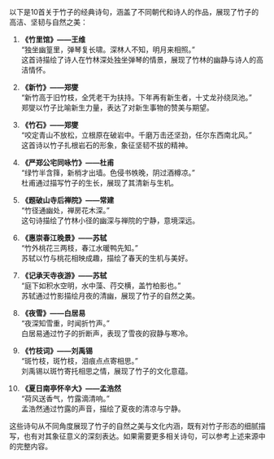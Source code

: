 以下是10首关于竹子的经典诗句，涵盖了不同朝代和诗人的作品，展现了竹子的高洁、坚韧与自然之美：

1. **《竹里馆》——王维**  
   “独坐幽篁里，弹琴复长啸。深林人不知，明月来相照。”  
   这首诗描绘了诗人在竹林深处独坐弹琴的情景，展现了竹林的幽静与诗人的高洁情怀。

2. **《新竹》——郑燮**  
   “新竹高于旧竹枝，全凭老干为扶持。下年再有新生者，十丈龙孙绕凤池。”  
   郑燮以竹子比喻新生力量，表达了对新生事物的赞美与期望。

3. **《竹石》——郑燮**  
   “咬定青山不放松，立根原在破岩中。千磨万击还坚劲，任尔东西南北风。”  
   这首诗以竹子扎根岩石的形象，象征坚韧不拔的精神。

4. **《严郑公宅同咏竹》——杜甫**  
   “绿竹半含箨，新梢才出墙。色侵书帙晚，阴过酒樽凉。”  
   杜甫通过描写竹子的生长，展现了其清新与生机。

5. **《题破山寺后禅院》——常建**  
   “竹径通幽处，禅房花木深。”  
   这句诗描绘了竹林小径的幽深与禅院的宁静，意境深远。

6. **《惠崇春江晚景》——苏轼**  
   “竹外桃花三两枝，春江水暖鸭先知。”  
   苏轼以竹与桃花相映成趣，描绘了春天的生机与美好。

7. **《记承天寺夜游》——苏轼**  
   “庭下如积水空明，水中藻、荇交横，盖竹柏影也。”  
   苏轼通过竹影描绘月夜的清幽，展现了竹子的自然之美。

8. **《夜雪》——白居易**  
   “夜深知雪重，时闻折竹声。”  
   白居易通过竹子的折断声，表现了雪夜的寂静与寒冷。

9. **《竹枝词》——刘禹锡**  
   “斑竹枝，斑竹枝，泪痕点点寄相思。”  
   刘禹锡以斑竹寄托相思之情，展现了竹子的文化意蕴。

10. **《夏日南亭怀辛大》——孟浩然**  
    “荷风送香气，竹露滴清响。”  
    孟浩然通过竹露的声音，描绘了夏夜的清凉与宁静。

这些诗句从不同角度展现了竹子的自然之美与文化内涵，既有对竹子形态的细腻描写，也有对其象征意义的深刻表达。如果需要更多相关诗句，可以参考上述来源中的完整内容。